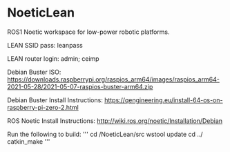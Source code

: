 # NoeticLean

ROS1 Noetic workspace for low-power robotic platforms.

LEAN SSID pass: leanpass

LEAN router login: admin; ceimp

Debian Buster ISO: https://downloads.raspberrypi.org/raspios_arm64/images/raspios_arm64-2021-05-28/2021-05-07-raspios-buster-arm64.zip

Debian Buster Install Instructions: https://qengineering.eu/install-64-os-on-raspberry-pi-zero-2.html

ROS Noetic Install Instructions: http://wiki.ros.org/noetic/Installation/Debian

Run the following to build:
'''
cd /NoeticLean/src
wstool update
cd ../
catkin_make
'''
